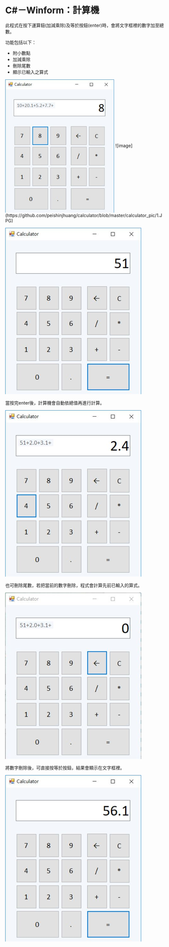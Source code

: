
# C#－Winform：計算機
此程式在按下運算鈕(加減乘除)及等於按鈕(enter)時，會將文字框裡的數字加至總數。

功能包括以下：
*   附小數點
*   加減乘除
*   刪除尾數
*   顯示已輸入之算式

<img src="https://github.com/peishinjhuang/calculator/blob/master/calculator_pic/1.JPG" width = "345px" height = "422px" alt="圖1" align=center />
![image](https://github.com/peishinjhuang/calculator/blob/master/calculator_pic/1.JPG)

![image](https://github.com/peishinjhuang/calculator/blob/master/calculator_pic/2.JPG)

當按完enter後，計算機會自動依總值再進行計算。

![image](https://github.com/peishinjhuang/calculator/blob/master/calculator_pic/3.JPG)

也可刪除尾數，若把當前的數字刪除，程式會計算先前已輸入的算式。

![image](https://github.com/peishinjhuang/calculator/blob/master/calculator_pic/4.JPG)

將數字刪除後，可直接按等於按鈕，結果會顯示在文字框裡。

![image](https://github.com/peishinjhuang/calculator/blob/master/calculator_pic/5.JPG)
